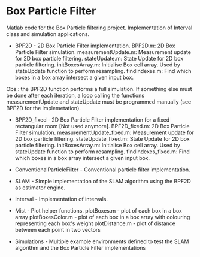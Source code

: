 # Box Particle Filter

Matlab code for the Box Particle filtering project. Implementation of Interval class and simulation applications.

- BPF2D - 2D Box Particle Filter implementation.
BPF2D.m: 2D Box Particle Filter simulation.
measurementUpdate.m: Measurement update for 2D box particle filtering.
stateUpdate.m: State Update for 2D box particle filtering.
initBoxesArray.m: Initialise Box cell array. Used by stateUpdate function to perform resampling.
findIndexes.m: Find which boxes in a box array intersect a given input box.

Obs.: the BPF2D function performs a full simulation. If something else must be done after each iteration, a loop calling the functions measurementUpdate and stateUpdate must be programmed manually (see BPF2D for the implemetation).

- BPF2D_fixed - 2D Box Particle Filter implementation for a fixed rectangular room [Not used anymore].
BPF2D_fixed.m: 2D Box Particle Filter simulation.
measurementUpdate_fixed.m: Measurement update for 2D box particle filtering.
stateUpdate_fixed.m: State Update for 2D box particle filtering.
initBoxesArray.m: Initialise Box cell array. Used by stateUpdate function to perform resampling.
findIndexes_fixed.m: Find which boxes in a box array intersect a given input box.

- ConventionalParticleFilter - Conventional particle filter implementation.

- SLAM - Simple implementation of the SLAM algorithm using the BPF2D as estimator engine.

- Interval - Implementation of intervals.

- Mist - Plot helper functions.
plotBoxes.m - plot of each box in a box array
plotBoxesColor.m - plot of each box in a box array with colouring representing each box's weight
plotDistance.m - plot of distance between each point in two vectors

- Simulations - Multiple example environments defined to test the SLAM algorithm and the Box Particle Filter implementations

